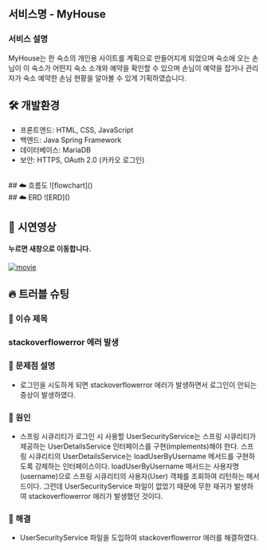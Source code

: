 ## 서비스명 - MyHouse

### 서비스 설명
MyHouse는 한 숙소의 개인용 사이트를 계획으로 만들어지게 되었으며 숙소에 오는 손님이 이 숙소가 어떤지 숙소 소개와 예약을 확인할 수 있으며 손님이 예약을 잡거나 관리자가 숙소 예약한 손님 현황을 알아볼 수 있게 기획하였습니다.
<br>
## 🛠 개발환경
- 프론트엔드: HTML, CSS, JavaScript
- 백엔드: Java Spring Framework
- 데이터베이스: MariaDB
- 보안: HTTPS, OAuth 2.0 (카카오 로그인)
<br>
## ☁️ 흐름도
![flowchart]()
<br>
## ☁️ ERD
![ERD]()
<br>

## 👀 시연영상
#### 누르면 새창으로 이동합니다.
[![movie](https://img.youtube.com/vi//0.jpg)](https://youtu.be/)
## 🔥 트러블 슈팅
### 🚧 이슈 제목
### stackoverflowerror 에러 발생
### 🤔 문제점 설명
- 로그인을 시도하게 되면 stackoverflowerror 에러가 발생하면서 로그인이 안되는 증상이 발생하였다.
  <br>

### 🛑 원인
- 스프링 시큐리티가 로그인 시 사용할 UserSecurityService는 스프링 시큐리티가 제공하는 UserDetailsService 인터페이스를
구현(implements)해야 한다. 스프링 시큐리티의 UserDetailsService는 loadUserByUsername 메서드를 구현하도록 강제하는 인터페이스이다. loadUserByUsername 메서드는 사용자명(username)으로
스프링 시큐리티의 사용자(User) 객체를 조회하여 리턴하는 메서드이다. 그런데 UserSecurityService 파일이
없었기 때문에 무한 재귀가 발생하여 stackoverflowerror 에러가 발생했던 것이다.
  <br>

### 🚥 해결
- UserSecurityService 파일을 도입하여 stackoverflowerror 에러를 해결하였다.
